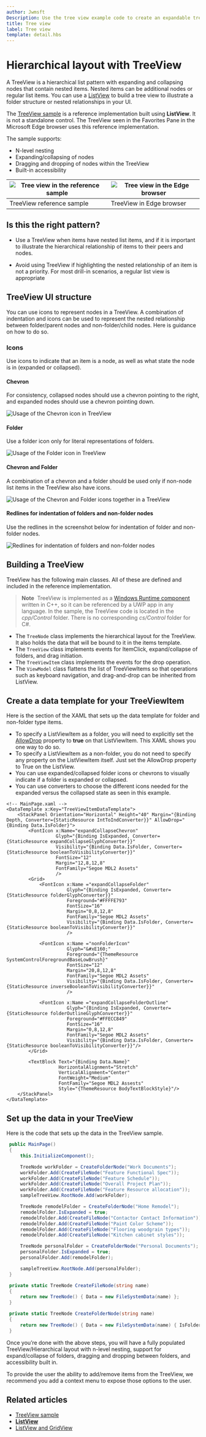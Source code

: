 ```yaml
---
author: Jwmsft
Description: Use the tree view example code to create an expandable tree.
title: Tree view
label: Tree view
template: detail.hbs
---
```

# Hierarchical layout with TreeView
<link rel="stylesheet" href="https://az835927.vo.msecnd.net/sites/uwp/Resources/css/custom.css"> 

A TreeView is a hierarchical list pattern with expanding and collapsing nodes that contain nested items. Nested items can be additional nodes or regular list items. You can use a [ListView](https://msdn.microsoft.com/library/windows/apps/windows.ui.xaml.controls.listview.aspx) to build a tree view to illustrate a folder structure or nested relationships in your UI.

The [TreeView sample](http://go.microsoft.com/fwlink/?LinkId=785018) is a reference implementation built using **ListView**. It is not a standalone control. The TreeView seen in the Favorites Pane in the Microsoft Edge browser uses this reference implementation.

The sample supports:
- N-level nesting
- Expanding/collapsing of nodes
- Dragging and dropping of nodes within the TreeView
- Built-in accessibility

![Tree view in the reference sample](images/tree-view-sample.png) | ![Tree view in the Edge browser](images/tree-view-edge.png)
-- | --
TreeView reference sample | TreeView in Edge browser

## Is this the right pattern?

- Use a TreeView when items have nested list items, and if it is important to illustrate the hierarchical relationship of items to their peers and nodes.

- Avoid using TreeView if highlighting the nested relationship of an item is not a priority. For most drill-in scenarios, a regular list view is appropriate

## TreeView UI structure

You can use icons to represent nodes in a TreeView. A combination of indentation and icons can be used to represent the nested relationship between
folder/parent nodes and non-folder/child nodes. Here is guidance on how to do so.

### Icons

Use icons to indicate that an item is a node, as well as what state the node is in (expanded or collapsed).

#### Chevron

For consistency, collapsed nodes should use a chevron pointing to the right, and expanded nodes should use a chevron pointing down.

![Usage of the Chevron icon in TreeView](images/treeview_chevron.png)

#### Folder

Use a folder icon only for literal representations of folders.

![Usage of the Folder icon in TreeView](images/treeview_folder.png)

#### Chevron and Folder

A combination of a chevron and a folder should be used only if non-node list items in the TreeView also have icons.

![Usage of the Chevron and Folder icons together in a TreeView](images/treeview_chevron_folder.png)

#### Redlines for indentation of folders and non-folder nodes

Use the redlines in the screenshot below for indentation of folder and non-folder nodes.

![Redlines for indentation of folders and non-folder nodes](images/treeview_chevron_folder_indent_rl.png)

## Building a TreeView

TreeView has the following main classes. All of these are defined and included in the reference implementation.

> **Note**&nbsp;&nbsp;TreeView is implemented as a [Windows Runtime component](https://msdn.microsoft.com/windows/uwp/winrt-components/index) written in C++, so it can be referenced by a UWP app in any language. In the sample, the TreeView code is located in the *cpp/Control* folder. There is no corresponding *cs/Control* folder for C#.

- The `TreeNode` class implements the hierarchical layout for the TreeView. It also holds the data that will be bound to it in the items template.
- The `TreeView` class implements events for ItemClick, expand/collapse of folders, and drag initiation.
- The `TreeViewItem` class implements the events for the drop operation.
- The `ViewModel` class flattens the list of TreeViewItems so that operations such as keyboard navigation, and drag-and-drop can be inherited from ListView.

## Create a data template for your TreeViewItem

Here is the section of the XAML that sets up the data template for folder and non-folder type items.
- To specify a ListViewItem as a folder, you will need to explicitly set the [AllowDrop](https://msdn.microsoft.com/library/windows/apps/windows.ui.xaml.uielement.allowdrop.aspx) property to **true** on that ListViewItem. This XAML shows you one way to do so.
- To specify a ListViewItem as a non-folder, you do not need to specify any property on the ListViewItem itself. Just set the AllowDrop property to True on the ListView.
- You can use expanded/collapsed folder icons or chevrons to visually indicate if a folder is expanded or collapsed.
- You can use converters to choose the different icons needed for the expanded versus the collapsed state as seen in this example.

```xaml
<!-- MainPage.xaml -->
<DataTemplate x:Key="TreeViewItemDataTemplate">
    <StackPanel Orientation="Horizontal" Height="40" Margin="{Binding Depth, Converter={StaticResource IntToIndConverter}}" AllowDrop="{Binding Data.IsFolder}">
        <FontIcon x:Name="expandCollapseChevron"
                  Glyph="{Binding IsExpanded, Converter={StaticResource expandCollapseGlyphConverter}}"
                  Visibility="{Binding Data.IsFolder, Converter={StaticResource booleanToVisibilityConverter}}"                           
                  FontSize="12"
                  Margin="12,8,12,8"
                  FontFamily="Segoe MDL2 Assets"                          
                  />
        <Grid>
            <FontIcon x:Name ="expandCollapseFolder"
                      Glyph="{Binding IsExpanded, Converter={StaticResource folderGlyphConverter}}"
                      Foreground="#FFFFE793"
                      FontSize="16"
                      Margin="0,8,12,8"
                      FontFamily="Segoe MDL2 Assets"
                      Visibility="{Binding Data.IsFolder, Converter={StaticResource booleanToVisibilityConverter}}"
                      />

            <FontIcon x:Name ="nonFolderIcon"
                      Glyph="&#xE160;"
                      Foreground="{ThemeResource SystemControlForegroundBaseLowBrush}"
                      FontSize="12"
                      Margin="20,8,12,8"
                      FontFamily="Segoe MDL2 Assets"
                      Visibility="{Binding Data.IsFolder, Converter={StaticResource inverseBooleanToVisibilityConverter}}"
                      />

            <FontIcon x:Name ="expandCollapseFolderOutline"
                      Glyph="{Binding IsExpanded, Converter={StaticResource folderOutlineGlyphConverter}}"
                      Foreground="#FFECC849"
                      FontSize="16"
                      Margin="0,8,12,8"
                      FontFamily="Segoe MDL2 Assets"
                      Visibility="{Binding Data.IsFolder, Converter={StaticResource booleanToVisibilityConverter}}"/>
        </Grid>

        <TextBlock Text="{Binding Data.Name}"
                   HorizontalAlignment="Stretch"
                   VerticalAlignment="Center"  
                   FontWeight="Medium"
                   FontFamily="Segoe MDL2 Assests"                           
                   Style="{ThemeResource BodyTextBlockStyle}"/>
    </StackPanel>
</DataTemplate>
```

## Set up the data in your TreeView

Here is the code that sets up the data in the TreeView sample.

```csharp
 public MainPage()
 {
     this.InitializeComponent();

     TreeNode workFolder = CreateFolderNode("Work Documents");
     workFolder.Add(CreateFileNode("Feature Functional Spec"));
     workFolder.Add(CreateFileNode("Feature Schedule"));
     workFolder.Add(CreateFileNode("Overall Project Plan"));
     workFolder.Add(CreateFileNode("Feature Resource allocation"));
     sampleTreeView.RootNode.Add(workFolder);

     TreeNode remodelFolder = CreateFolderNode("Home Remodel");
     remodelFolder.IsExpanded = true;
     remodelFolder.Add(CreateFileNode("Contactor Contact Information"));
     remodelFolder.Add(CreateFileNode("Paint Color Scheme"));
     remodelFolder.Add(CreateFileNode("Flooring woodgrain types"));
     remodelFolder.Add(CreateFileNode("Kitchen cabinet styles"));

     TreeNode personalFolder = CreateFolderNode("Personal Documents");
     personalFolder.IsExpanded = true;
     personalFolder.Add(remodelFolder);

     sampleTreeView.RootNode.Add(personalFolder);
 }

 private static TreeNode CreateFileNode(string name)
 {
     return new TreeNode() { Data = new FileSystemData(name) };
 }

 private static TreeNode CreateFolderNode(string name)
 {
     return new TreeNode() { Data = new FileSystemData(name) { IsFolder = true } };
 }
```

Once you’re done with the above steps, you will have a fully populated TreeView/Hierarchical layout with n-level nesting, support for expand/collapse of folders, dragging and dropping between folders, and accessibility built in.

To provide the user the ability to add/remove items from the TreeView, we recommend you add a context menu to expose those options to the user.


## Related articles

- [TreeView sample](http://go.microsoft.com/fwlink/?LinkId=785018)
- [**ListView**](https://msdn.microsoft.com/library/windows/apps/windows.ui.xaml.controls.listview.aspx)
- [ListView and GridView](listview-and-gridview.md)

